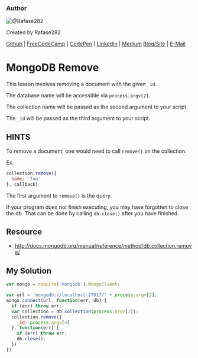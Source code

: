 ### Author

![@Rafase282](https://avatars0.githubusercontent.com/Rafase282?&s=128)

Created by Rafase282

[Github](https://github.com/Rafase282) | [FreeCodeCamp](http://www.freecodecamp.com/rafase282) | [CodePen](http://codepen.io/Rafase282/) | [LinkedIn](https://www.linkedin.com/in/rafase282) | [Medium](https://medium.com/@Rafase282) [Blog/Site](https://rafase282.wordpress.com/) | [E-Mail](mailto:rafase282@gmail.com)

# MongoDB Remove

This lesson involves removing a document with the given `_id`.

The database name will be accessible via `process.argv[2]`.

The collection name will be passed as the second argument to your script.

The `_id` will be passed as the third argument to your script.

## HINTS

To remove a document, one would need to call `remove()` on the collection.

Ex.

```javascript
collection.remove({
  name: 'foo'
}, callback)
```

The first argument to `remove()` is the query.

If your program does not finish executing, you may have forgotten to close the db. That can be done by calling `db.close()` after you have finished.

## Resource

- <http://docs.mongodb.org/manual/reference/method/db.collection.remove/>

## My Solution

```javascript
var mongo = require('mongodb').MongoClient;

var url = 'mongodb://localhost:27017/' + process.argv[2];
mongo.connect(url, function(err, db) {
  if (err) throw err;
  var collection = db.collection(process.argv[3]);
  collection.remove({
    _id: process.argv[4]
  }, function(err) {
    if (err) throw err;
    db.close();
  })
})
```
